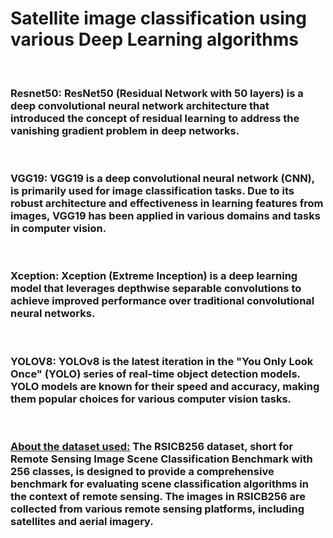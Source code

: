 # Satellite image classification using various Deep Learning algorithms
<br>
<h3>Resnet50: ResNet50 (Residual Network with 50 layers) is a deep convolutional neural network architecture that introduced the concept of residual learning to address the vanishing gradient problem in deep networks.</h3>
<br>
<h3>VGG19: VGG19 is a deep convolutional neural network (CNN), is primarily used for image classification tasks. Due to its robust architecture and effectiveness in learning features from images, VGG19 has been applied in various domains and tasks in computer vision.</h3>
<br>
<h3>Xception: Xception (Extreme Inception) is a deep learning model that leverages depthwise separable convolutions to achieve improved performance over traditional convolutional neural networks.</h3>
<br>
<h3>YOLOV8: YOLOv8 is the latest iteration in the "You Only Look Once" (YOLO) series of real-time object detection models. YOLO models are known for their speed and accuracy, making them popular choices for various computer vision tasks.</h3>
<br>
<h3> <u>About the dataset used:</u> The RSICB256 dataset, short for Remote Sensing Image Scene Classification Benchmark with 256 classes, is designed to provide a comprehensive benchmark for evaluating scene classification algorithms in the context of remote sensing. The images in RSICB256 are collected from various remote sensing platforms, including satellites and aerial imagery. </h3>
